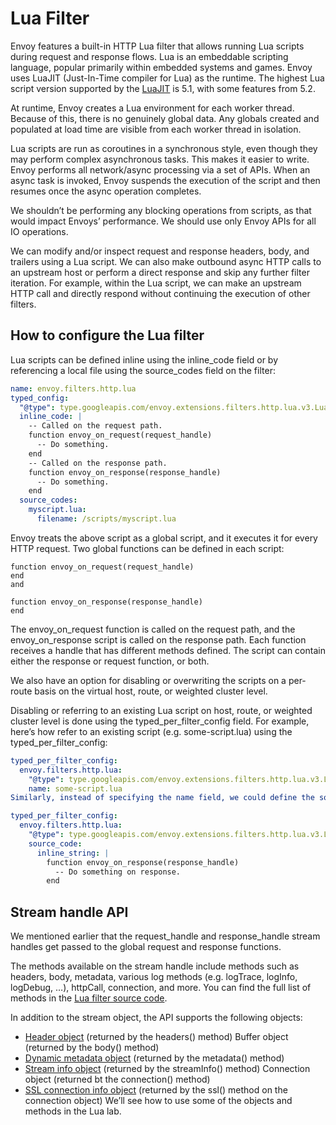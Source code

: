 # Lua Filter
Envoy features a built-in HTTP Lua filter that allows running Lua scripts during request and response flows. Lua is an embeddable scripting language, popular primarily within embedded systems and games. Envoy uses LuaJIT (Just-In-Time compiler for Lua) as the runtime. The highest Lua script version supported by the [LuaJIT](https://luajit.org/) is 5.1, with some features from 5.2.

At runtime, Envoy creates a Lua environment for each worker thread. Because of this, there is no genuinely global data. Any globals created and populated at load time are visible from each worker thread in isolation.

Lua scripts are run as coroutines in a synchronous style, even though they may perform complex asynchronous tasks. This makes it easier to write. Envoy performs all network/async processing via a set of APIs. When an async task is invoked, Envoy suspends the execution of the script and then resumes once the async operation completes.

We shouldn’t be performing any blocking operations from scripts, as that would impact Envoys’ performance. We should use only Envoy APIs for all IO operations.

We can modify and/or inspect request and response headers, body, and trailers using a Lua script. We can also make outbound async HTTP calls to an upstream host or perform a direct response and skip any further filter iteration. For example, within the Lua script, we can make an upstream HTTP call and directly respond without continuing the execution of other filters.

## How to configure the Lua filter
Lua scripts can be defined inline using the inline_code field or by referencing a local file using the source_codes field on the filter:

```yaml
name: envoy.filters.http.lua
typed_config:
  "@type": type.googleapis.com/envoy.extensions.filters.http.lua.v3.Lua
  inline_code: |
    -- Called on the request path.
    function envoy_on_request(request_handle)
      -- Do something.
    end
    -- Called on the response path.
    function envoy_on_response(response_handle)
      -- Do something.
    end
  source_codes:
    myscript.lua:
      filename: /scripts/myscript.lua
```

Envoy treats the above script as a global script, and it executes it for every HTTP request. Two global functions can be defined in each script:

```shell
function envoy_on_request(request_handle)
end
and

function envoy_on_response(response_handle)
end
```

The envoy_on_request function is called on the request path, and the envoy_on_response script is called on the response path. Each function receives a handle that has different methods defined. The script can contain either the response or request function, or both.

We also have an option for disabling or overwriting the scripts on a per-route basis on the virtual host, route, or weighted cluster level.

Disabling or referring to an existing Lua script on host, route, or weighted cluster level is done using the typed_per_filter_config field. For example, here’s how refer to an existing script (e.g. some-script.lua) using the typed_per_filter_config:

```yaml
typed_per_filter_config:
  envoy.filters.http.lua:
    "@type": type.googleapis.com/envoy.extensions.filters.http.lua.v3.LuaPerRoute
    name: some-script.lua
Similarly, instead of specifying the name field, we could define the source_code and the inline_string field like this:

typed_per_filter_config:
  envoy.filters.http.lua:
    "@type": type.googleapis.com/envoy.extensions.filters.http.lua.v3.LuaPerRoute
    source_code:
      inline_string: |
        function envoy_on_response(response_handle)
          -- Do something on response.
        end
```

## Stream handle API
We mentioned earlier that the request_handle and response_handle stream handles get passed to the global request and response functions.

The methods available on the stream handle include methods such as headers, body, metadata, various log methods (e.g. logTrace, logInfo, logDebug, …), httpCall, connection, and more. You can find the full list of methods in the [Lua filter source code](https://github.com/envoyproxy/envoy/blob/d79a3ab49f1aa522d0a465385425e3e00c8db147/source/extensions/filters/http/lua/lua_filter.h#L151).

In addition to the stream object, the API supports the following objects:

* [Header object](https://github.com/envoyproxy/envoy/blob/55fc06b43082064cf7551d8dbc08a0e30e2c2f40/source/extensions/filters/http/lua/wrappers.h#L46) (returned by the headers() method)
Buffer object (returned by the body() method)
* [Dynamic metadata object](https://github.com/envoyproxy/envoy/blob/55fc06b43082064cf7551d8dbc08a0e30e2c2f40/source/extensions/filters/http/lua/wrappers.h#L151) (returned by the metadata() method)
* [Stream info object](https://github.com/envoyproxy/envoy/blob/55fc06b43082064cf7551d8dbc08a0e30e2c2f40/source/extensions/filters/http/lua/wrappers.h#L199) (returned by the streamInfo() method)
Connection object (returned bt the connection() method)
* [SSL connection info object](https://github.com/envoyproxy/envoy/blob/0fae6970ddaf93f024908ba304bbd2b34e997a51/source/extensions/filters/common/lua/wrappers.h#L124) (returned by the ssl() method on the connection object)
We’ll see how to use some of the objects and methods in the Lua lab.

